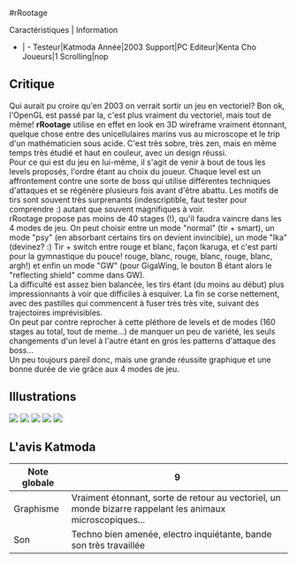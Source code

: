 #rRootage

Caractéristiques | Information
- | -
Testeur|Katmoda
Année|2003
Support|PC
Editeur|Kenta Cho
Joueurs|1
Scrolling|nop

## Critique
Qui aurait pu croire qu'en 2003 on verrait sortir un jeu en vectoriel? Bon ok, l'OpenGL est passé par la, c'est plus vraiment du vectoriel, mais tout de même! <b>rRootage</b> utilise en effet en look en 3D wireframe vraiment étonnant, quelque chose entre des unicellulaires marins vus au microscope et le trip d'un mathématicien sous acide. C'est très sobre, très zen, mais en même temps très étudié et haut en couleur, avec un design réussi.<br/>Pour ce qui est du jeu en lui-même, il s'agit de venir à bout de tous les levels proposés, l'ordre étant au choix du joueur. Chaque level est un affrontement contre une sorte de boss qui utilise différentes techniques d'attaques et se régénère plusieurs fois avant d'être abattu. Les motifs de tirs sont souvent très surprenants (indescriptible, faut tester pour comprendre :) autant que souvent magnifiques à voir.<br/>rRootage propose pas moins de 40 stages (!), qu'il faudra vaincre dans les 4 modes de jeu. On peut choisir entre un mode "normal" (tir + smart), un mode "psy" (en absorbant certains tirs on devient invincible), un mode "Ika" (devinez? :) Tir + switch entre rouge et blanc, façon Ikaruga, et c'est parti pour la gymnastique du pouce! rouge, blanc, rouge, blanc, rouge, blanc, argh!) et enfin un mode "GW" (pour GigaWing, le bouton B étant alors le "reflecting shield" comme dans GW).<br/>La difficulté est assez bien balancée, les tirs étant (du moins au début) plus impressionnants à voir que difficiles à esquiver. La fin se corse nettement, avec des pastilles qui commencent à fuser très très vite, suivant des trajectoires imprévisibles.<br/>On peut par contre reprocher à cette pléthore de levels et de modes (160 stages au total, tout de meme...) de manquer un peu de variété, les seuls changements d'un level à l'autre étant en gros les patterns d'attaque des boss...<br/>Un peu toujours pareil donc, mais une grande réussite graphique et une bonne durée de vie grâce aux 4 modes de jeu.

## Illustrations
![](http://www.shmup.com/images/thumbs/rRootage_PC_1.jpg)
![](http://www.shmup.com/images/thumbs/rRootage_PC_2.jpg)
![](http://www.shmup.com/images/thumbs/rRootage_PC_3.jpg)
![](http://www.shmup.com/images/thumbs/img_fiche_4_359.gif)
![](http://www.shmup.com/images/thumbs/)

## L'avis Katmoda
Note globale|9
-|-
Graphisme|Vraiment étonnant, sorte de retour au vectoriel, un monde bizarre rappelant les animaux microscopiques...
Son|Techno bien amenée, electro inquiétante, bande son très travaillée
